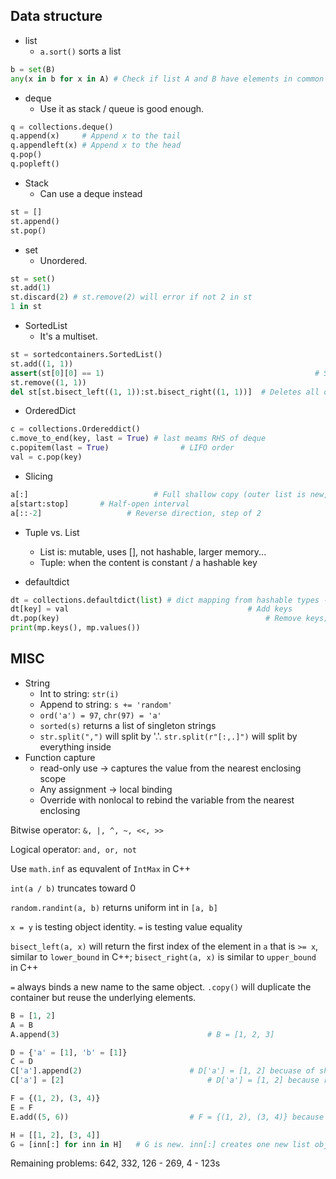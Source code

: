 ## Data structure

- list
  - `a.sort()` sorts a list

```python
b = set(B)
any(x in b for x in A) # Check if list A and B have elements in common
```

- deque
  - Use it as stack / queue is good enough.

```python
q = collections.deque()
q.append(x)   	# Append x to the tail
q.appendleft(x) # Append x to the head
q.pop()
q.popleft()
```

- Stack
  - Can use a deque instead

```python
st = []
st.append()
st.pop()
```

- set
  - Unordered.


```python
st = set()
st.add(1)
st.discard(2) # st.remove(2) will error if not 2 in st
1 in st
```

- SortedList
  - It's a multiset.


```python
st = sortedcontainers.SortedList()
st.add((1, 1))											
assert(st[0][0] == 1) 												# Support indexing
st.remove((1, 1))															# Only remove the first occurence of (1, 1)
del st[st.bisect_left((1, 1)):st.bisect_right((1, 1))] 	# Deletes all occurences of (1, 1)
```

- OrderedDict

```python
c = collections.Ordereddict()
c.move_to_end(key, last = True) # last meams RHS of deque
c.popitem(last = True) 				  # LIFO order
val = c.pop(key)				
```

- Slicing

```python
a[:] 							# Full shallow copy (outer list is new, nested objects remain shared)
a[start:stop]  		# Half-open interval
a[::-2] 				  # Reverse direction, step of 2
```

- Tuple vs. List
  - List is: mutable, uses [], not hashable, larger memory...
  - Tuple: when the content is constant / a hashable key

- defaultdict

```python
dt = collections.defaultdict(list) # dict mapping from hashable types -> list
dt[key] = val 										 # Add keys
dt.pop(key)												 # Remove keys; errors if key is not present
print(mp.keys(), mp.values())
```



## MISC

- String
  - Int to string: `str(i)`
  - Append to string: `s += 'random'`
  - `ord('a') = 97`, `chr(97) = 'a'` 
  - `sorted(s)` returns a list of singleton strings
  - `str.split(",")` will split by '.'. `str.split(r"[:,.]")` will split by everything inside
- Function capture
  - read-only use -> captures the value from the nearest enclosing scope
  - Any assignment -> local binding
  - Override with nonlocal to rebind the variable from the nearest enclosing

Bitwise operator: `&, |, ^, ~, <<, >>`

Logical operator: `and, or, not`

Use `math.inf` as equvalent of `IntMax` in C++

`int(a / b)` truncates toward 0

`random.randint(a, b)` returns uniform int in `[a, b]`

`x = y`  is testing object identity. `=` is testing value equality

`bisect_left(a, x)`  will return the first index of the element in `a` that is `>= x`, similar to `lower_bound` in C++; `bisect_right(a, x)` is similar to `upper_bound` in C++

`=` always binds a new name to the same object. `.copy()` will duplicate the container but reuse the underlying elements.

```python
B = [1, 2]
A = B
A.append(3) 								# B = [1, 2, 3]

D = {'a' = [1], 'b' = [1]}
C = D
C['a'].append(2) 						# D['a'] = [1, 2] becuase of shared inner object
C['a'] = [2]								# D['a'] = [1, 2] because rebind of list

F = {(1, 2), (3, 4)}
E = F
E.add((5, 6)) 							# F = {(1, 2), (3, 4)} because tuples are immutable

H = [[1, 2], [3, 4]]
G = [inn[:] for inn in H] 	# G is new. inn[:] creates one new list object, filled with the same element references that were in inn.
```



Remaining problems: 642, 332, 126 - 269, 4 - 123s

